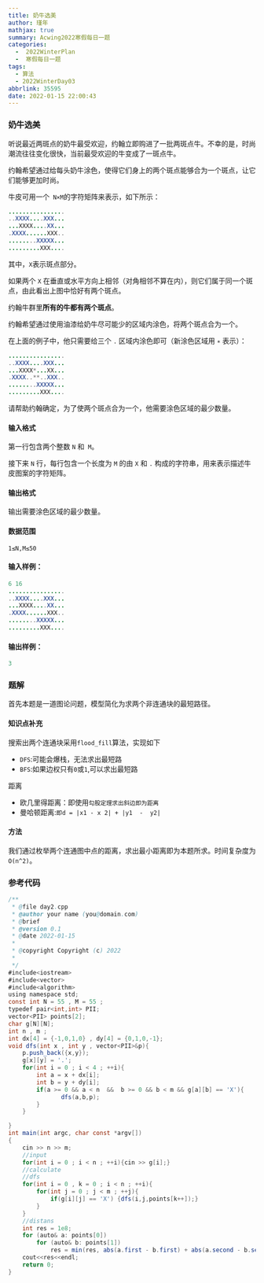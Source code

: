 ```yaml
---
title: 奶牛选美
author: 瑾年
mathjax: true
summary: Acwing2022寒假每日一题
categories:
  -  2022WinterPlan
  -  寒假每日一题
tags:
  - 算法
  - 2022WinterDay03
abbrlink: 35595
date: 2022-01-15 22:00:43
---
```


### 奶牛选美

听说最近两斑点的奶牛最受欢迎，约翰立即购进了一批两斑点牛。不幸的是，时尚潮流往往变化很快，当前最受欢迎的牛变成了一斑点牛。

约翰希望通过给每头奶牛涂色，使得它们身上的两个斑点能够合为一个斑点，让它们能够更加时尚。

牛皮可用一个` N×M`的字符矩阵来表示，如下所示：

```java
................
..XXXX....XXX...
...XXXX....XX...
.XXXX......XXX..
........XXXXX...
.........XXX....
```

其中，`X`表示斑点部分。

如果两个 `X` 在垂直或水平方向上相邻（对角相邻不算在内），则它们属于同一个斑点，由此看出上图中恰好有两个斑点。

约翰牛群里**所有的牛都有两个斑点**。

约翰希望通过使用油漆给奶牛尽可能少的区域内涂色，将两个斑点合为一个。

在上面的例子中，他只需要给三个 `.` 区域内涂色即可（新涂色区域用 `∗` 表示）：

```java
................
..XXXX....XXX...
...XXXX*...XX...
.XXXX..**..XXX..
........XXXXX...
.........XXX....
```

请帮助约翰确定，为了使两个斑点合为一个，他需要涂色区域的最少数量。

#### 输入格式

第一行包含两个整数 `N` 和` M`。

接下来 `N` 行，每行包含一个长度为 `M` 的由 `X` 和 `.` 构成的字符串，用来表示描述牛皮图案的字符矩阵。

#### 输出格式

输出需要涂色区域的最少数量。

#### 数据范围

`1≤N,M≤50`

#### 输入样例：

```java
6 16
................
..XXXX....XXX...
...XXXX....XX...
.XXXX......XXX..
........XXXXX...
.........XXX....
```

#### 输出样例：

```java
3
```

### 题解

首先本题是一道图论问题，模型简化为求两个非连通块的最短路径。

#### 知识点补充

搜索出两个连通块采用`flood_fill`算法，实现如下

* `DFS`:可能会爆栈，无法求出最短路
* `BFS`:如果边权只有`0`或`1`,可以求出最短路

距离

* 欧几里得距离：即使用`勾股定理求出斜边即为距离`
* 曼哈顿距离:`即d = |x1 - x 2| + |y1  -  y2|`

#### 方法

我们通过枚举两个连通图中点的距离，求出最小距离即为本题所求。时间复杂度为`O(n^2)`。

### 参考代码

```java
/**
 * @file day2.cpp
 * @author your name (you@domain.com)
 * @brief 
 * @version 0.1
 * @date 2022-01-15
 * 
 * @copyright Copyright (c) 2022
 * 
 */
#include<iostream>
#include<vector>
#include<algorithm>
using namespace std;
const int N = 55 , M = 55 ;
typedef pair<int,int> PII;
vector<PII> points[2];
char g[N][N];
int n , m ;
int dx[4] = {-1,0,1,0} , dy[4] = {0,1,0,-1};
void dfs(int x , int y , vector<PII>&p){
    p.push_back({x,y});
    g[x][y] = '.';
    for(int i = 0 ; i < 4 ; ++i){
        int a = x + dx[i];
        int b = y + dy[i];
        if(a >= 0 && a < n  &&  b >= 0 && b < m && g[a][b] == 'X'){
               dfs(a,b,p);
        }
    }

}
int main(int argc, char const *argv[])
{
    cin >> n >> m;
    //input 
    for(int i = 0 ; i < n ; ++i){cin >> g[i];} 
    //calculate
    //dfs
    for(int i = 0 , k = 0 ; i < n ; ++i){
        for(int j = 0 ; j < m ; ++j){
            if(g[i][j] == 'X') {dfs(i,j,points[k++]);}
        }
    }
    //distans
    int res = 1e8;
    for (auto& a: points[0])
        for (auto& b: points[1])
            res = min(res, abs(a.first - b.first) + abs(a.second - b.second) - 1);
    cout<<res<<endl;
    return 0;
}

```


